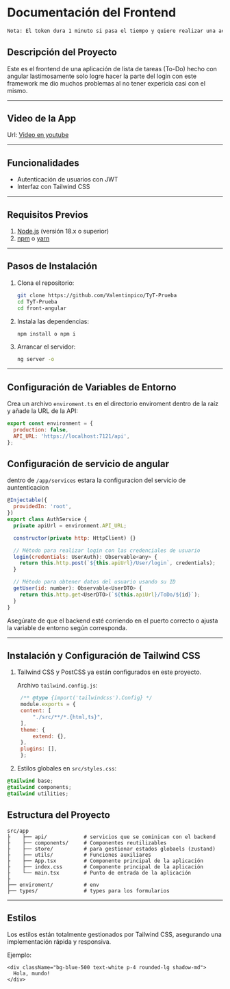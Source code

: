 # Documentación del Frontend

```bash
Nota: El token dura 1 minuto si pasa el tiempo y quiere realizar una accion dentro de la cuenta lo sacara para que inice sesion nuevamente
```

## Descripción del Proyecto

Este es el frontend de una aplicación de lista de tareas (To-Do) hecho con angular lastimosamente solo logre hacer la parte del login con este framework me dio muchos problemas al no tener expericia casi con el mismo.

---
## Video de la App

Url: [Video en youtube](https://youtu.be/DnMKGi1NZv4)

---

## Funcionalidades

- Autenticación de usuarios con JWT
- Interfaz con Tailwind CSS

---

## Requisitos Previos

1. [Node.js](https://nodejs.org/) (versión 18.x o superior)
2. [npm](https://www.npmjs.com/) o [yarn](https://yarnpkg.com/)

---

## Pasos de Instalación

1. Clona el repositorio:

   ```bash
   git clone https://github.com/Valentinpico/TyT-Prueba
   cd TyT-Prueba
   cd front-angular
   ```

2. Instala las dependencias:

   ```bash
   npm install o npm i
   ```
3. Arrancar el servidor:

   ```bash
   ng server -o
   ```

---

## Configuración de Variables de Entorno

Crea un archivo `enviroment.ts` en el directorio enviroment dentro de la raíz y añade la URL de la API:

```javascript
export const environment = {
  production: false,
  API_URL: 'https://localhost:7121/api',
};

```
## Configuración de servicio de angular

dentro de `/app/services` estara la configuracion del servicio de auntenticacion

```javascript
@Injectable({
  providedIn: 'root',
})
export class AuthService {
  private apiUrl = environment.API_URL;

  constructor(private http: HttpClient) {}

  // Método para realizar login con las credenciales de usuario
  login(credentials: UserAuth): Observable<any> {
    return this.http.post(`${this.apiUrl}/User/login`, credentials);
  }

  // Método para obtener datos del usuario usando su ID
  getUser(id: number): Observable<UserDTO> {
    return this.http.get<UserDTO>(`${this.apiUrl}/ToDo/${id}`);
  }
}


```

Asegúrate de que el backend esté corriendo en el puerto correcto o ajusta la variable de entorno según corresponda.


---

## Instalación y Configuración de Tailwind CSS

1. Tailwind CSS y PostCSS ya están configurados en este proyecto.

   Archivo `tailwind.config.js`:

   ```javascript
    /** @type {import('tailwindcss').Config} */
    module.exports = {
    content: [
        "./src/**/*.{html,ts}", 
    ],
    theme: {
        extend: {},
    },
    plugins: [],
    };
   ```

2. Estilos globales en `src/styles.css`:

```css
@tailwind base;
@tailwind components;
@tailwind utilities;
```




## Estructura del Proyecto

```plaintext
src/app
├    ├── api/            # servicios que se cominican con el backend
├    ├── components/     # Componentes reutilizables
├    ├── store/          # para gestionar estados globaels (zustand)
├    ├── utils/          # Funciones auxiliares
├    ├── App.tsx         # Componente principal de la aplicación
├    ├── index.css       # Componente principal de la aplicación
├    └── main.tsx        # Punto de entrada de la aplicación
├    
├── enviroment/          # env   
├── types/               # types para los formularios

```
---

## Estilos

Los estilos están totalmente gestionados por Tailwind CSS, asegurando una implementación rápida y responsiva.

Ejemplo:

```tsx
<div className="bg-blue-500 text-white p-4 rounded-lg shadow-md">
  Hola, mundo!
</div>
```

